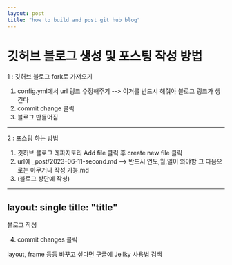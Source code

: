 ```yaml
---
layout: post
title: "how to build and post git hub blog"
---
```


# 깃허브 블로그 생성 및 포스팅 작성 방법

1 : 깃허브 블로그 fork로 가져오기

1. config.yml에서 url 링크 수정해주기			--> 이거를 반드시 해줘야 블로그 링크가 생긴다
2. commit change 클릭
3. 블로그 만들어짐 

--------------------

2 : 포스팅 하는 방법

1. 깃허브 블로그 레파지토리 Add file 클릭 후 create new file 클릭
2. url에 _post/2023-06-11-second.md			--> 반드시 연도,월,일이 와야함 그 다음으로는 아무거나 작성 가능.md
3. (블로그 상단에 작성)
 ---
 layout: single
 title: "title"
 ---

블로그 작성

4. commit changes 클릭

layout, frame 등등 바꾸고 싶다면 구글에 Jellky 사용법 검색
